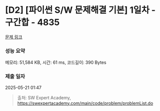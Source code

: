 # [D2] [파이썬 S/W 문제해결 기본] 1일차 - 구간합 - 4835 

[문제 링크](https://swexpertacademy.com/main/code/problem/problemDetail.do?contestProbId=AWTLXCuapdcDFAVT) 

### 성능 요약

메모리: 51,584 KB, 시간: 61 ms, 코드길이: 390 Bytes

### 제출 일자

2025-05-21 01:47



> 출처: SW Expert Academy, https://swexpertacademy.com/main/code/problem/problemList.do